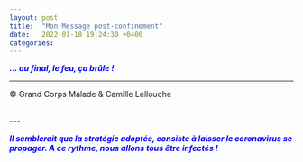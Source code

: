 ```yaml
---
layout: post
title:  "Mon Message post-confinement"
date:   2022-01-18 19:24:30 +0400
categories: 
---
```



<span style="color: blue">***... au final, le feu, ça brûle !***</span>
<br/>


---
&copy;  Grand Corps Malade & Camille Lellouche

<br>
---



<span style="color: blue">***Il semblerait que la stratégie adoptée, consiste à laisser le coronavirus se propager. A ce rythme, nous allons tous être infectés !***</span>